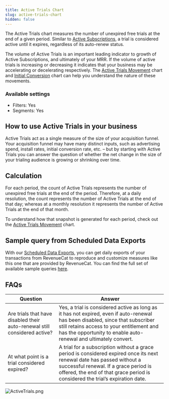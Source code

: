 ```yaml
---
title: Active Trials Chart
slug: active-trials-chart
hidden: false
---
```


The Active Trials chart measures the number of unexpired free trials at the end of a given period. Similar to [Active Subscriptions](/dashboard-and-metrics/charts/active-subscriptions-chart), a trial is considered active until it expires, regardless of its auto-renew status.

The volume of Active Trials is an important leading indicator to growth of Active Subscriptions, and ultimately of your MRR. If the volume of active trials is increasing or decreasing it indicates that your business may be accelerating or decelerating respectively. The [Active Trials Movement](/dashboard-and-metrics/charts/active-trials-movement-chart) chart and [Initial Conversion](/dashboard-and-metrics/charts/initial-conversion-chart) chart can help you understand the nature of these movements.

### Available settings

- Filters: Yes
- Segments: Yes

## How to use Active Trials in your business

Active Trials act as a single measure of the size of your acquisition funnel. Your acquisition funnel may have many distinct inputs, such as advertising spend, install rates, initial conversion rate, etc. – but by starting with Active Trials you can answer the question of whether the net change in the size of your trialing audience is growing or shrinking over time.

## Calculation

For each period, the count of Active Trials represents the number of unexpired free trials at the end of the period. Therefore, at a daily resolution, the count represents the number of Active Trials at the end of that day; whereas at a monthly resolution it represents the number of Active Trials at the end of that month.

To understand how that snapshot is generated for each period, check out the [Active Trials Movement](/dashboard-and-metrics/charts/active-trials-movement-chart) chart.

## Sample query from Scheduled Data Exports

With our [Scheduled Data Exports](/integrations/scheduled-data-exports), you can get daily exports of your transactions from RevenueCat to reproduce and customize measures like this one that are provided by RevenueCat. You can find the full set of available sample queries [here](/integrations/scheduled-data-exports#sample-queries-for-revenuecat-measures).

## FAQs

| Question                                                                  | Answer                                                                                                                                                                                                                                            |
| ------------------------------------------------------------------------- | ------------------------------------------------------------------------------------------------------------------------------------------------------------------------------------------------------------------------------------------------- |
| Are trials that have disabled their auto-renewal still considered active? | Yes, a trial is considered active as long as it has not expired, even if auto-renewal has been disabled, since that subscriber still retains access to your entitlement and has the opportunity to enable auto-renewal and ultimately convert.    |
| At what point is a trial considered expired?                              | A trial for a subscription without a grace period is considered expired once its next renewal date has passed without a successful renewal. If a grace period is offered, the end of that grace period is considered the trial’s expiration date. |

![](/images/f34fb0a-ActiveTrials_154a51847857ac54ffe0a970e5bf46be.png "ActiveTrials.png")
